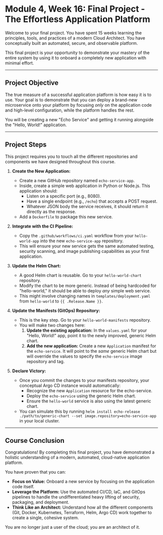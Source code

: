 # Module 4, Week 16: Final Project - The Effortless Application Platform

Welcome to your final project. You have spent 15 weeks learning the principles, tools, and practices of a modern Cloud Architect. You have conceptually built an automated, secure, and observable platform.

This final project is your opportunity to demonstrate your mastery of the entire system by using it to onboard a completely new application with minimal effort.

---

## Project Objective

The true measure of a successful application platform is how easy it is to use. Your goal is to demonstrate that you can deploy a brand-new microservice onto your platform by focusing *only* on the application code and high-level configuration, while the platform handles the rest.

You will be creating a new "Echo Service" and getting it running alongside the "Hello, World!" application.

---

## Project Steps

This project requires you to touch all the different repositories and components we have designed throughout this course.

1.  **Create the New Application:**
    *   Create a new GitHub repository named `echo-service-app`.
    *   Inside, create a simple web application in Python or Node.js. This application should:
        *   Listen on a specific port (e.g., 8080).
        *   Have a single endpoint (e.g., `/echo`) that accepts a POST request.
        *   Whatever JSON body the service receives, it should return it directly as the response.
    *   Add a `Dockerfile` to package this new service.

2.  **Integrate with the CI Pipeline:**
    *   Copy the `.github/workflows/ci.yaml` workflow from your `hello-world-app` into the new `echo-service-app` repository.
    *   This will ensure your new service gets the same automated testing, security scanning, and image publishing capabilities as your first application.

3.  **Update the Helm Chart:**
    *   A good Helm chart is reusable. Go to your `hello-world-chart` repository.
    *   Modify the chart to be more generic. Instead of being hardcoded for "hello-world," it should be able to deploy *any* simple web service.
    *   This might involve changing names in `templates/deployment.yaml` from `hello-world` to `{{ .Release.Name }}`.

4.  **Update the Manifests (GitOps) Repository:**
    *   This is the key step. Go to your `hello-world-manifests` repository.
    *   You will make two changes here:
        1.  **Update the existing application:** In the `values.yaml` for your "Hello, World!" app, point it to the newly improved, generic Helm chart.
        2.  **Add the new application:** Create a new `Application` manifest for the `echo-service`. It will point to the *same* generic Helm chart but will override the values to specify the `echo-service` image repository and tag.

5.  **Declare Victory:**
    *   Once you commit the changes to your manifests repository, your conceptual Argo CD instance would automatically:
        *   Recognize the new `Application` resource for the echo-service.
        *   Deploy the `echo-service` using the generic Helm chart.
        *   Ensure the `hello-world` service is also using the latest generic chart.
    *   You can simulate this by running `helm install echo-release ./path/to/generic-chart --set image.repository=echo-service-app` in your local cluster.

---

## Course Conclusion

Congratulations! By completing this final project, you have demonstrated a holistic understanding of a modern, automated, cloud-native application platform.

You have proven that you can:
*   **Focus on Value:** Onboard a new service by focusing on the application code itself.
*   **Leverage the Platform:** Use the automated CI/CD, IaC, and GitOps pipelines to handle the undifferentiated heavy lifting of security, packaging, and deployment.
*   **Think Like an Architect:** Understand how all the different components (Git, Docker, Kubernetes, Terraform, Helm, Argo CD) work together to create a single, cohesive system.

You are no longer just a user of the cloud; you are an architect of it.
